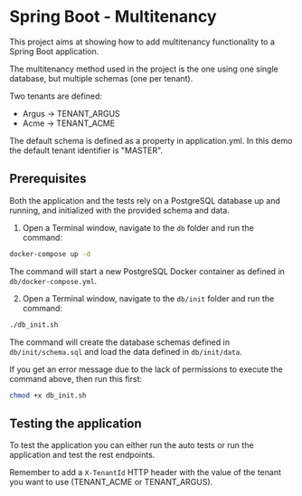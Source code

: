 # Spring Boot - Multitenancy

This project aims at showing how to add multitenancy functionality to a Spring Boot application.

The multitenancy method used in the project is the one using one single database, but multiple schemas (one per tenant).

Two tenants are defined:
* Argus -> TENANT_ARGUS
* Acme -> TENANT_ACME

The default schema is defined as a property in application.yml. In this demo the default tenant identifier is "MASTER".

## Prerequisites

Both the application and the tests rely on a PostgreSQL database up and running, and initialized with the provided schema and data.

1. Open a Terminal window, navigate to the `db` folder and run the command:

```bash
docker-compose up -d
```

The command will start a new PostgreSQL Docker container as defined in `db/docker-compose.yml`. 

2. Open a Terminal window, navigate to the `db/init` folder and run the command:

```bash
./db_init.sh
```

The command will create the database schemas defined in `db/init/schema.sql` and load the data defined in `db/init/data`.

If you get an error message due to the lack of permissions to execute the command above, then run this first:

```bash
chmod +x db_init.sh 
```

## Testing the application

To test the application you can either run the auto tests or run the application and test the rest endpoints.

Remember to add a `X-TenantId` HTTP header with the value of the tenant you want to use (TENANT_ACME or TENANT_ARGUS).